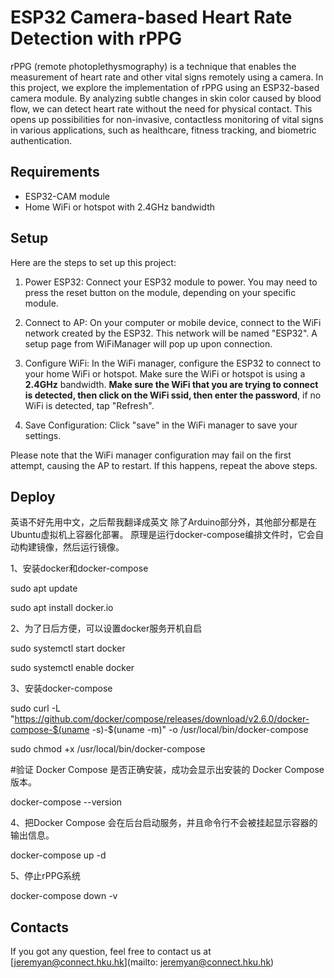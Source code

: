 # ESP32 Camera-based Heart Rate Detection with rPPG
rPPG (remote photoplethysmography) is a technique that enables the measurement of heart rate and other vital signs remotely using a camera. In this project, we explore the implementation of rPPG using an ESP32-based camera module. By analyzing subtle changes in skin color caused by blood flow, we can detect heart rate without the need for physical contact. This opens up possibilities for non-invasive, contactless monitoring of vital signs in various applications, such as healthcare, fitness tracking, and biometric authentication.

## Requirements
- ESP32-CAM module
- Home WiFi or hotspot with 2.4GHz bandwidth

## Setup
Here are the steps to set up this project:

1. Power ESP32: Connect your ESP32 module to power. You may need to press the reset button on the module, depending on your specific module.

2. Connect to AP: On your computer or mobile device, connect to the WiFi network created by the ESP32. This network will be named "ESP32". A setup page from WiFiManager will pop up upon connection.

3. Configure WiFi: In the WiFi manager, configure the ESP32 to connect to your home WiFi or hotspot. Make sure the WiFi or hotspot is using a **2.4GHz** bandwidth. **Make sure the WiFi that you are trying to connect is detected, then click on the WiFi ssid, then enter the password**, if no WiFi is detected, tap "Refresh".

4. Save Configuration: Click "save" in the WiFi manager to save your settings.

Please note that the WiFi manager configuration may fail on the first attempt, causing the AP to restart. If this happens, repeat the above steps.

## Deploy
英语不好先用中文，之后帮我翻译成英文
除了Arduino部分外，其他部分都是在Ubuntu虚拟机上容器化部署。
原理是运行docker-compose编排文件时，它会自动构建镜像，然后运行镜像。

1、安装docker和docker-compose

sudo apt update

sudo apt install docker.io

2、为了日后方便，可以设置docker服务开机自启

sudo systemctl start docker

sudo systemctl enable docker

3、安装docker-compose

sudo curl -L "https://github.com/docker/compose/releases/download/v2.6.0/docker-compose-$(uname -s)-$(uname -m)" -o /usr/local/bin/docker-compose

sudo chmod +x /usr/local/bin/docker-compose

#验证 Docker Compose 是否正确安装，成功会显示出安装的 Docker Compose 版本。

docker-compose --version 

4、把Docker Compose 会在后台启动服务，并且命令行不会被挂起显示容器的输出信息。

docker-compose up -d

5、停止rPPG系统

docker-compose down -v

## Contacts

If you got any question, feel free to contact us at [jeremyan@connect.hku.hk](mailto: jeremyan@connect.hku.hk)
